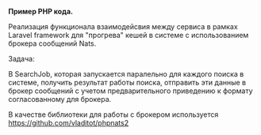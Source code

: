 **Пример PHP кода.** 

Реализация функционала взаимодейсвия между сервиса в рамках Laravel framework для "прогрева" кешей в системе с использованием брокера сообщений Nats.

Задача:

В SearchJob, которая запускается паралельно для каждого поиска в системе, получить результат работы поиска, отправить эти данные в брокер сообщений с учетом предварительного
приведению к формату согласованному для брокера.

В качестве библиотеки для работы с брокером используется https://github.com/vladitot/phpnats2